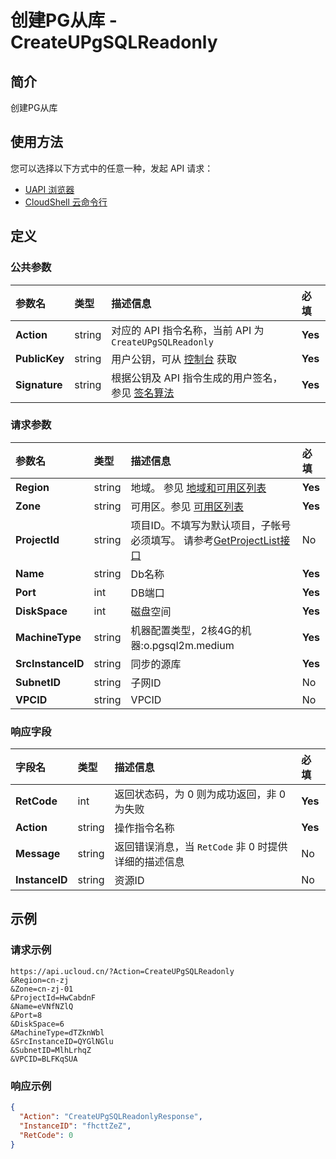 # 创建PG从库 - CreateUPgSQLReadonly

## 简介

创建PG从库






## 使用方法

您可以选择以下方式中的任意一种，发起 API 请求：
- [UAPI 浏览器](https://console.ucloud.cn/uapi/detail?id=CreateUPgSQLReadonly)
- [CloudShell 云命令行](https://shell.ucloud.cn/)


## 定义

### 公共参数

| 参数名 | 类型 | 描述信息 | 必填 |
|:---|:---|:---|:---|
| **Action**     | string  | 对应的 API 指令名称，当前 API 为 `CreateUPgSQLReadonly`                        | **Yes** |
| **PublicKey**  | string  | 用户公钥，可从 [控制台](https://console.ucloud.cn/uapi/apikey) 获取                                             | **Yes** |
| **Signature**  | string  | 根据公钥及 API 指令生成的用户签名，参见 [签名算法](api/summary/signature.md)  | **Yes** |

### 请求参数

| 参数名 | 类型 | 描述信息 | 必填 |
|:---|:---|:---|:---|
| **Region** | string | 地域。 参见 [地域和可用区列表](https://docs.ucloud.cn/api/summary/regionlist) |**Yes**|
| **Zone** | string | 可用区。参见 [可用区列表](https://docs.ucloud.cn/api/summary/regionlist) |**Yes**|
| **ProjectId** | string | 项目ID。不填写为默认项目，子帐号必须填写。 请参考[GetProjectList接口](https://docs.ucloud.cn/api/summary/get_project_list) |No|
| **Name** | string | Db名称 |**Yes**|
| **Port** | int | DB端口 |**Yes**|
| **DiskSpace** | int | 磁盘空间 |**Yes**|
| **MachineType** | string | 机器配置类型，2核4G的机器:o.pgsql2m.medium<br /> |**Yes**|
| **SrcInstanceID** | string | 同步的源库 |**Yes**|
| **SubnetID** | string | 子网ID |No|
| **VPCID** | string | VPCID |No|

### 响应字段

| 字段名 | 类型 | 描述信息 | 必填 |
|:---|:---|:---|:---|
| **RetCode** | int | 返回状态码，为 0 则为成功返回，非 0 为失败 |**Yes**|
| **Action** | string | 操作指令名称 |**Yes**|
| **Message** | string | 返回错误消息，当 `RetCode` 非 0 时提供详细的描述信息 |No|
| **InstanceID** | string | 资源ID |No|




## 示例

### 请求示例
    
```
https://api.ucloud.cn/?Action=CreateUPgSQLReadonly
&Region=cn-zj
&Zone=cn-zj-01
&ProjectId=HwCabdnF
&Name=eVNfNZlQ
&Port=8
&DiskSpace=6
&MachineType=dTZknWbl
&SrcInstanceID=QYGlNGlu
&SubnetID=MlhLrhqZ
&VPCID=BLFKqSUA
```

### 响应示例
    
```json
{
  "Action": "CreateUPgSQLReadonlyResponse",
  "InstanceID": "fhcttZeZ",
  "RetCode": 0
}
```





